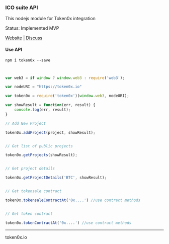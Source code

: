 ### ICO suite API

This nodejs module for Token0x integration

Status: Implemented MVP

[Website](http://token0x.io) | [Discuss](https://t.me/token0x)

#### Use API

```
npm i token0x --save
```

```Javascript


var web3 = if window ? window.web3 : require('web3');

var nodeURI = "https://token0x.io"

var token0x = require('token0x')(window.web3, nodeURI);

var showResult = function(err, result) {
    console.log(err, result);
}

// Add New Project

token0x.addProject(project, showResult);


// Get list of public projects

token0x.getProjects(showResult);


// Get project details

token0x.getProjectDetails('BTC', showResult);


// Get tokensale contract

token0x.tokensaleContractAt('0x....') //use contract methods


// Get token contract

token0x.tokenContractAt('0x....') //use contract methods

```


-----------------

token0x.io